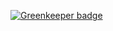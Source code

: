 

[![Greenkeeper badge](https://badges.greenkeeper.io/hikerpig/blendoku.svg)](https://greenkeeper.io/)